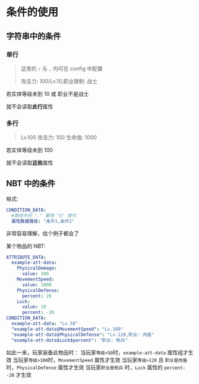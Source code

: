 # 条件的使用

## 字符串中的条件

### 单行

> 这里的 `/` 与 `,` 均可在 config 中配置
>
> 攻击力: 100/Lv.10,职业限制: 战士

若实体等级未到 10 或 职业不是战士

就不会读取**此行**属性

### 多行

> Lv.100
> 攻击力: 100
> 生命值: 1000

若实体等级未到 100

就不会读取**这些**属性

## NBT 中的条件

格式:

```yaml
CONDITION_DATA:
  #路径中的 "." 要用 "$" 替代
  属性数据路径: "条件1,条件2"
```

非常容易理解，给个例子都会了

某个物品的 NBT:

```yaml
ATTRIBUTE_DATA:
  example-att-data:
    PhysicalDamage:
      value: 100
    MovementSpeed:
      value: 1000
    PhysicalDefense:
      percent: 20
    Luck:
      value: 10
      percent: -20
CONDITION_DATA:
  example-att-data: "Lv.50"
  "example-att-data$MovementSpeed": "Lv.100"
  "example-att-data$PhysicalDefense": "Lv.120,职业: 肉盾"
  "example-att-data$Luck$percent": "职业: 枪兵"
```

如此一来，玩家装备此物品时：
当玩家`等级>50`时，`example-att-data` 属性组才生效
当玩家`等级>100`时，`MovementSpeed` 属性才生效
当玩家`等级>120` 且 `职业是肉盾` 时，`PhysicalDefense` 属性才生效
当玩家`职业是枪兵` 时，`Luck` 属性的 `percent: -20` 才生效
